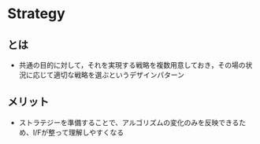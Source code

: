 # Strategy

## とは
- 共通の目的に対して，それを実現する戦略を複数用意しておき，その場の状況に応じて適切な戦略を選ぶというデザインパターン

## メリット
- ストラテジーを準備することで、アルゴリズムの変化のみを反映できるため、I/Fが整って理解しやすくなる
